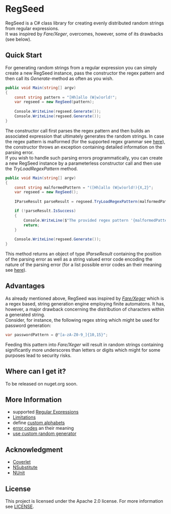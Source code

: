 # RegSeed
RegSeed is a C# class library for creating evenly distributed random strings from regular expressions.  
It was inspired by *Fare/Xeger*, overcomes, however, some of its drawbacks (see below).


## Quick Start

For generating random strings from a regular expression you can simply create a new RegSeed instance, pass the constructor the regex pattern and then call its *Generate*-method as often as you wish.

```c#
public void Main(string[] argv)
{
    const string pattern = "[Hh]allo (W|w)orld!";
    var regseed = new RegSeed(pattern);
    
    Console.WriteLine(regseed.Generate());
    Console.WriteLine(regseed.Generate());
}
```

The constructor call first parses the regex pattern and then builds an associated expression that ultimately generates the random strings. 
In case the regex pattern is malformed (for the supported regex grammar see [here]()), the constructor throws an exception containing detailed information on the parsing error.  
If you wish to handle such parsing errors programmatically, you can create a new RegSeed instance by a parameterless constructor call and then use the *TryLoadRegexPattern* method.

```c#
public void Main(string[] argv)
{
    const string malformedPattern = "([Hh]allo (W|w)orld!){X,2}";
    var regseed = new RegSeed();
    
    IParseResult parseResult = regseed.TryLoadRegexPattern(malformedPattern);

    if (!parseResult.IsSuccess) 
    {
        Console.WriteLine($"The provided regex pattern '{malformedPattern}' is malformed at position {parseresult.Position}. ErrorCode: {parseResult.ErrorCode}");
        return;
    }
    
    Console.WriteLine(regseed.Generate());
}
```
This method returns an object of type *IParseResult* containing the position of the parsing error as well as a string valued error code encoding the nature of the parsing error (for a list possible error codes an their meaning see [here]()).

## Advantages

As already mentioned above, RegSeed was inspired by [*Fare/Xeger*](https://github.com/moodmosaic/Fare) which is a regex based, string generation engine employing finite automatons. It has, however, a major drawback concerning the distribution of characters within a generated string.   
Consider, for instance, the following regex string which might be used for password generation:
```c#
var passwordPattern = @"[a-zA-Z0-9_]{10,15}";
```
Feeding this pattern into *Fare/Xeger* will result in random strings containing significantly more underscores than letters or digits which might for some purposes lead to security risks.


## Where can I get it?
To be released on nuget.org soon.

## More Information
+ supported [Regular Expressions](https://github.com/JanZsch/RegSeed/wiki/Supported-Regular-Expressions-and-Limitations)
+ [Limitations](https://github.com/JanZsch/RegSeed/wiki/Supported-Regular-Expressions-and-Limitations)
+ define [custom alphabets]()
+ [error codes]() an their meaning
+ [use custom random generator]()

## Acknowledgment

+ [Coverlet](https://github.com/tonerdo/coverlet/)
+ [NSubstitute](https://github.com/nsubstitute/NSubstitute)
+ [NUnit](https://github.com/nunit/nunit)

## License
This project is licensed under the Apache 2.0 license. For more information see [LICENSE](https://github.com/janzsch/regseed/blob/master/license).